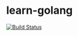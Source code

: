 # learn-golang

[![Build Status](https://travis-ci.org/holyshared/learn-golang.svg?branch=master)](https://travis-ci.org/holyshared/learn-golang)